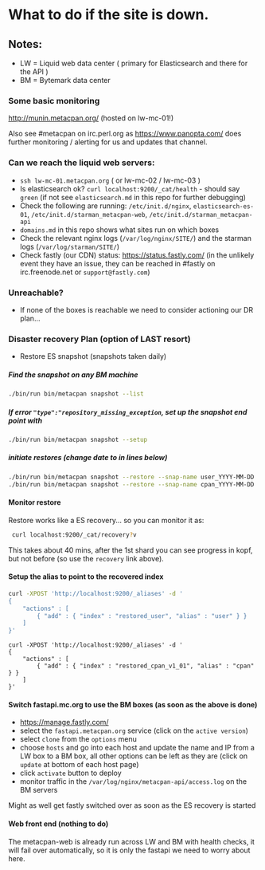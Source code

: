 # What to do if the site is down.

## Notes:

- LW = Liquid web data center ( primary for Elasticsearch and there for the API )
- BM = Bytemark data center 

### Some basic monitoring

http://munin.metacpan.org/ (hosted on lw-mc-01!)

Also see #metacpan on irc.perl.org as https://www.panopta.com/ does further monitoring / alerting for us and updates that channel.

### Can we reach the liquid web servers:

- `ssh lw-mc-01.metacpan.org`  ( or lw-mc-02 / lw-mc-03 )
- Is elasticsearch ok? `curl localhost:9200/_cat/health`  - should say `green` (if not see `elasticsearch.md` in this repo for further debugging)
- Check the following are running: `/etc/init.d/nginx`, `elasticsearch-es-01`, `/etc/init.d/starman_metacpan-web`, `/etc/init.d/starman_metacpan-api`
- `domains.md` in this repo shows what sites run on which boxes
- Check the relevant nginx logs (`/var/log/nginx/SITE/`) and the starman logs (`/var/log/starman/SITE/`)
- Check fastly (our CDN) status: https://status.fastly.com/  (in the unlikely event they have an issue, they can be reached in #fastly on irc.freenode.net or `support@fastly.com`)

### Unreachable?

- If none of the boxes is reachable we need to consider actioning our DR plan...

### Disaster recovery Plan (option of LAST resort)

- Restore ES snapshot (snapshots taken daily)

##### Find the snapshot on any BM machine
```sh
./bin/run bin/metacpan snapshot --list
```

##### If error `"type":"repository_missing_exception`, set up the snapshot end point with
```sh
./bin/run bin/metacpan snapshot --setup
```

##### initiate restores (change date to in lines below)
```sh
./bin/run bin/metacpan snapshot --restore --snap-name user_YYYY-MM-DD
./bin/run bin/metacpan snapshot --restore --snap-name cpan_YYYY-MM-DD
```

#### Monitor restore
Restore works like a ES recovery... so you can monitor it as:
```sh
 curl localhost:9200/_cat/recovery?v
 ```

This takes about 40 mins, after the 1st shard you can see progress in kopf, but not before (so use the `recovery` link above).

#### Setup the alias to point to the recovered index

```sh
curl -XPOST 'http://localhost:9200/_aliases' -d '
{
    "actions" : [
        { "add" : { "index" : "restored_user", "alias" : "user" } }
    ]
}'
```
```
curl -XPOST 'http://localhost:9200/_aliases' -d '
{
    "actions" : [
        { "add" : { "index" : "restored_cpan_v1_01", "alias" : "cpan" } }
    ]
}'
```

#### Switch fastapi.mc.org to use the BM boxes  (as soon as the above is done)

- https://manage.fastly.com/
- select the `fastapi.metacpan.org` service (click on the `active version`)
- select `clone` from the `options` menu
- choose `hosts` and go into each host and update the name and IP from a LW box to a BM box, all other options can be left as they are (click on `update` at bottom of each host page)
- click `activate` button to deploy
- monitor traffic in the `/var/log/nginx/metacpan-api/access.log` on the BM servers

Might as well get fastly switched over as soon as the ES recovery is started

#### Web front end (nothing to do)

The metacpan-web is already run across LW and BM with health checks, it will fail over automatically, so it is only the fastapi we need to worry about here.
